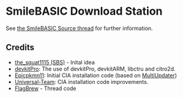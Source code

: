 # SmileBASIC Download Station

See [the SmileBASIC Source thread](http://old.smilebasicsource.com/forum?fpid=31784#post_31784)
for further information.

## Credits

* [the_squat1115 (SBS)](http://old.smilebasicsource.com/user/the_squat1115) - Inital idea
* [devkitPro](https://github.com/devkitPro): The use of devkitPro, devkitARM, libctru and citro2d.
* [Epicpkmn11](https://github.com/Epicpkmn11): Initial CIA installation code (based on [MultiUpdater](https://github.com/LiquidFenrir/MultiUpdater))
* [Universal-Team](https://github.com/Universal-Team): CIA installation code improvements.
* [FlagBrew](https://github.com/FlagBrew/Checkpoint) - Thread code
